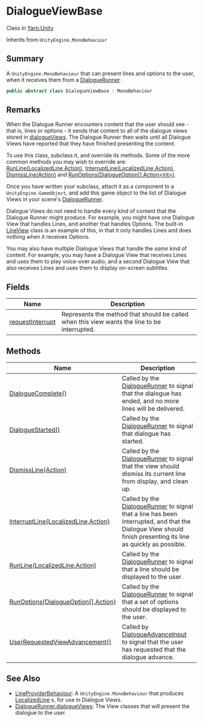 # DialogueViewBase

Class in [Yarn.Unity](yarn.unity.md)

Inherits from `UnityEngine.MonoBehaviour`

## Summary

A `UnityEngine.MonoBehaviour` that can present lines and options to the user, when it receives them from a [DialogueRunner](yarn.unity.dialoguerunner.md) .

```csharp
public abstract class DialogueViewBase : MonoBehaviour
```

## Remarks

When the Dialogue Runner encounters content that the user should see - that is, lines or options - it sends that content to all of the dialogue views stored in [dialogueViews](yarn.unity.dialoguerunner.dialogueviews.md). The Dialogue Runner then waits until all Dialogue Views have reported that they have finished presenting the content.

To use this class, subclass it, and override its methods. Some of the more common methods you may wish to override are: [RunLine(LocalizedLine,Action)](yarn.unity.dialogueviewbase.runline.md), [InterruptLine(LocalizedLine,Action)](yarn.unity.dialogueviewbase.interruptline.md), [DismissLine(Action)](yarn.unity.dialogueviewbase.dismissline.md) and [RunOptions(DialogueOption\[\],Action\<int>)](yarn.unity.dialogueviewbase.runoptions.md).

Once you have written your subclass, attach it as a component to a `UnityEngine.GameObject`, and add this game object to the list of Dialogue Views in your scene's [DialogueRunner](yarn.unity.dialoguerunner.md).

Dialogue Views do not need to handle every kind of content that the Dialogue Runner might produce. For example, you might have one Dialogue View that handles Lines, and another that handles Options. The built-in [LineView](yarn.unity.lineview.md) class is an example of this, in that it only handles Lines and does nothing when it receives Options.

You may also have multiple Dialogue Views that handle the _same_ kind of content. For example, you may have a Dialogue View that receives Lines and uses them to play voice-over audio, and a second Dialogue View that also receives Lines and uses them to display on-screen subtitles.

## Fields

| Name                                                                | Description                                                                                  |
| ------------------------------------------------------------------- | -------------------------------------------------------------------------------------------- |
| [requestInterrupt](yarn.unity.dialogueviewbase.requestinterrupt.md) | Represents the method that should be called when this view wants the line to be interrupted. |

## Methods

| Name                                                                                          | Description                                                                                                                                                                                   |
| --------------------------------------------------------------------------------------------- | --------------------------------------------------------------------------------------------------------------------------------------------------------------------------------------------- |
| [DialogueComplete()](yarn.unity.dialogueviewbase.dialoguecomplete.md)                         | Called by the [DialogueRunner](yarn.unity.dialoguerunner.md) to signal that the dialogue has ended, and no more lines will be delivered.                                                      |
| [DialogueStarted()](yarn.unity.dialogueviewbase.dialoguestarted.md)                           | Called by the [DialogueRunner](yarn.unity.dialoguerunner.md) to signal that dialogue has started.                                                                                             |
| [DismissLine(Action)](yarn.unity.dialogueviewbase.dismissline.md)                             | Called by the [DialogueRunner](yarn.unity.dialoguerunner.md) to signal that the view should dismiss its current line from display, and clean up.                                              |
| [InterruptLine(LocalizedLine,Action)](yarn.unity.dialogueviewbase.interruptline.md)           | Called by the [DialogueRunner](yarn.unity.dialoguerunner.md) to signal that a line has been interrupted, and that the Dialogue View should finish presenting its line as quickly as possible. |
| [RunLine(LocalizedLine,Action)](yarn.unity.dialogueviewbase.runline.md)                       | Called by the [DialogueRunner](yarn.unity.dialoguerunner.md) to signal that a line should be displayed to the user.                                                                           |
| [RunOptions(DialogueOption\[\],Action)](yarn.unity.dialogueviewbase.runoptions.md)            | Called by the [DialogueRunner](yarn.unity.dialoguerunner.md) to signal that a set of options should be displayed to the user.                                                                 |
| [UserRequestedViewAdvancement()](yarn.unity.dialogueviewbase.userrequestedviewadvancement.md) | Called by [DialogueAdvanceInput](yarn.unity.dialogueadvanceinput.md) to signal that the user has requested that the dialogue advance.                                                         |

## See Also

* [LineProviderBehaviour](yarn.unity.lineproviderbehaviour.md): A `UnityEngine.MonoBehaviour` that produces [LocalizedLine](yarn.unity.localizedline.md) s, for use in Dialogue Views.
* [DialogueRunner.dialogueViews](yarn.unity.dialoguerunner.dialogueviews.md): The View classes that will present the dialogue to the user.
